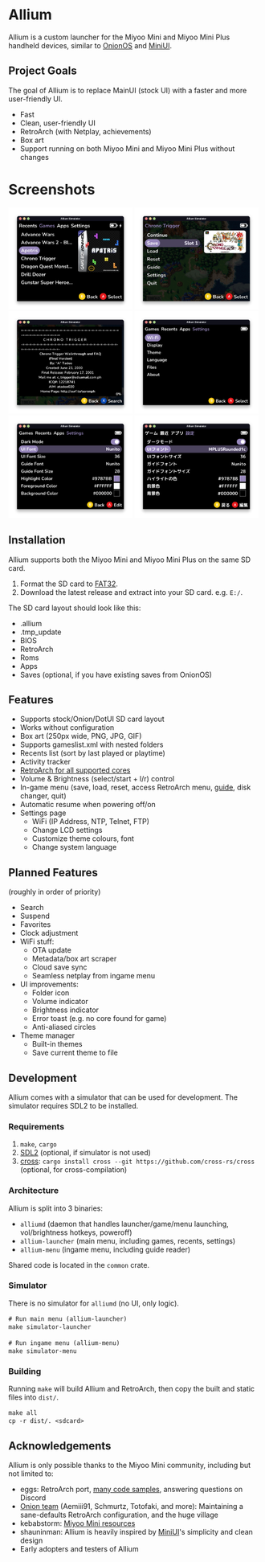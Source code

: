 # Allium

Allium is a custom launcher for the Miyoo Mini and Miyoo Mini Plus handheld devices, similar to [OnionOS](https://github.com/OnionUI/Onion) and [MiniUI](https://github.com/shauninman/MiniUI).

## Project Goals

The goal of Allium is to replace MainUI (stock UI) with a faster and more user-friendly UI.
- Fast
- Clean, user-friendly UI
- RetroArch (with Netplay, achievements)
- Box art
- Support running on both Miyoo Mini and Miyoo Mini Plus without changes

# Screenshots

<div>
    <img alt="Main menu" src="assets/screenshots/main-menu.png" width="49%">
    <img alt="Ingame menu" src="assets/screenshots/ingame-menu.png" width="49%">
    <img alt="Guide" src="assets/screenshots/guide.png" width="49%">
    <img alt="Settings" src="assets/screenshots/settings.png" width="49%">
    <img alt="Themes" src="assets/screenshots/themes.png" width="49%">
    <img alt="Localization" src="assets/screenshots/localization.png" width="49%">
</div>

## Installation

Allium supports both the Miyoo Mini and Miyoo Mini Plus on the same SD card.

1. Format the SD card to [FAT32](https://github.com/anzz1/DotUI-X/wiki/fat32format).
2. Download the latest release and extract into your SD card. e.g. `E:/`.

The SD card layout should look like this:
- .allium
- .tmp_update
- BIOS
- RetroArch
- Roms
- Apps
- Saves (optional, if you have existing saves from OnionOS)

## Features
- Supports stock/Onion/DotUI SD card layout
- Works without configuration
- Box art (250px wide, PNG, JPG, GIF)
- Supports gameslist.xml with nested folders
- Recents list (sort by last played or playtime)
- Activity tracker
- [RetroArch for all supported cores](https://github.com/goweiwen/Allium/wiki/Console-Mapper)
- Volume & Brightness (select/start + l/r) control
- In-game menu (save, load, reset, access RetroArch menu, [guide]((https://github.com/goweiwen/Allium/wiki/In-game-Guide-Walkthrough-Reader)), disk changer, quit)
- Automatic resume when powering off/on
- Settings page
    - WiFi (IP Address, NTP, Telnet, FTP)
    - Change LCD settings
    - Customize theme colours, font
    - Change system language

## Planned Features
(roughly in order of priority)
- Search
- Suspend
- Favorites
- Clock adjustment
- WiFi stuff:
    - OTA update
    - Metadata/box art scraper
    - Cloud save sync
    - Seamless netplay from ingame menu
- UI improvements:
    - Folder icon
    - Volume indicator
    - Brightness indicator
    - Error toast (e.g. no core found for game)
    - Anti-aliased circles
- Theme manager
    - Built-in themes
    - Save current theme to file

## Development

Allium comes with a simulator that can be used for development. The simulator requires SDL2 to be installed.

### Requirements
1. `make`, `cargo`
2. [SDL2](https://github.com/Rust-SDL2/rust-sdl2#sdl20-development-libraries) (optional, if simulator is not used)
3. [cross](https://github.com/cross-rs/cross): `cargo install cross --git https://github.com/cross-rs/cross` (optional, for cross-compilation)

### Architecture
Allium is split into 3 binaries:
- `alliumd` (daemon that handles launcher/game/menu launching, vol/brightness hotkeys, poweroff)
- `allium-launcher` (main menu, including games, recents, settings)
- `allium-menu` (ingame menu, including guide reader)

Shared code is located in the `common` crate.

### Simulator
There is no simulator for `alliumd` (no UI, only logic).
```
# Run main menu (allium-launcher)
make simulator-launcher

# Run ingame menu (allium-menu)
make simulator-menu
```

### Building

Running `make` will build Allium and RetroArch, then copy the built and static files into `dist/`.
```
make all
cp -r dist/. <sdcard>
```

## Acknowledgements

Allium is only possible thanks to the Miyoo Mini community, including but not limited to:
- eggs: RetroArch port, [many code samples](https://www.dropbox.com/sh/hqcsr1h1d7f8nr3/AABtSOygIX_e4mio3rkLetWTa), answering questions on Discord
- [Onion team](https://github.com/OnionUI/Onion) (Aemiii91, Schmurtz, Totofaki, and more): Maintaining a sane-defaults RetroArch configuration, and the huge village
- kebabstorm: [Miyoo Mini resources](https://github.com/anzz1/miyoomini-resources)
- shauninman: Allium is heavily inspired by [MiniUI](https://github.com/shauninman/MiniUI)'s simplicity and clean design
- Early adopters and testers of Allium
